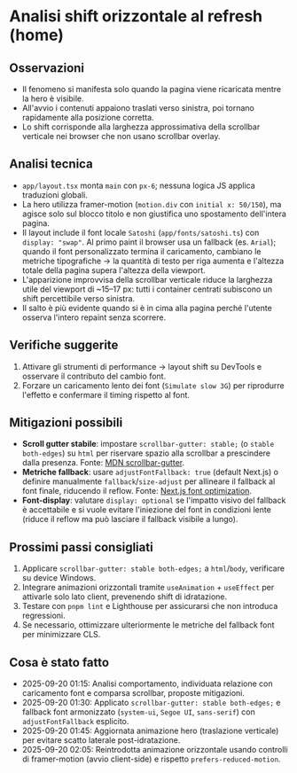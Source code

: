# Analisi shift orizzontale al refresh (home)

## Osservazioni
- Il fenomeno si manifesta solo quando la pagina viene ricaricata mentre la hero è visibile.
- All'avvio i contenuti appaiono traslati verso sinistra, poi tornano rapidamente alla posizione corretta.
- Lo shift corrisponde alla larghezza approssimativa della scrollbar verticale nei browser che non usano scrollbar overlay.

## Analisi tecnica
- `app/layout.tsx` monta `main` con `px-6`; nessuna logica JS applica traduzioni globali.
- La hero utilizza framer-motion (`motion.div` con `initial x: 50/150`), ma agisce solo sul blocco titolo e non giustifica uno spostamento dell'intera pagina.
- Il layout include il font locale `Satoshi` (`app/fonts/satoshi.ts`) con `display: "swap"`. Al primo paint il browser usa un fallback (es. `Arial`); quando il font personalizzato termina il caricamento, cambiano le metriche tipografiche → la quantità di testo per riga aumenta e l'altezza totale della pagina supera l'altezza della viewport.
- L'apparizione improvvisa della scrollbar verticale riduce la larghezza utile del viewport di ~15–17 px: tutti i container centrati subiscono un shift percettibile verso sinistra.
- Il salto è più evidente quando si è in cima alla pagina perché l'utente osserva l'intero repaint senza scorrere.

## Verifiche suggerite
1. Attivare gli strumenti di performance → layout shift su DevTools e osservare il contributo del cambio font.
2. Forzare un caricamento lento dei font (`Simulate slow 3G`) per riprodurre l'effetto e confermare il timing rispetto al font.

## Mitigazioni possibili
- **Scroll gutter stabile**: impostare `scrollbar-gutter: stable;` (o `stable both-edges`) su `html` per riservare spazio alla scrollbar a prescindere dalla presenza. Fonte: [MDN scrollbar-gutter](https://developer.mozilla.org/docs/Web/CSS/scrollbar-gutter).
- **Metriche fallback**: usare `adjustFontFallback: true` (default Next.js) o definire manualmente `fallback`/`size-adjust` per allineare il fallback al font finale, riducendo il reflow. Fonte: [Next.js font optimization](https://nextjs.org/docs/app/building-your-application/optimizing/fonts).
- **Font-display**: valutare `display: optional` se l'impatto visivo del fallback è accettabile e si vuole evitare l'iniezione del font in condizioni lente (riduce il reflow ma può lasciare il fallback visibile a lungo).

## Prossimi passi consigliati
1. Applicare `scrollbar-gutter: stable both-edges;` a `html`/`body`, verificare su device Windows.
2. Integrare animazioni orizzontali tramite `useAnimation` + `useEffect` per attivarle solo lato client, prevenendo shift di idratazione.
3. Testare con `pnpm lint` e Lighthouse per assicurarsi che non introduca regressioni.
4. Se necessario, ottimizzare ulteriormente le metriche del fallback font per minimizzare CLS.

## Cosa è stato fatto
- 2025-09-20 01:15: Analisi comportamento, individuata relazione con caricamento font e comparsa scrollbar, proposte mitigazioni.
- 2025-09-20 01:30: Applicato `scrollbar-gutter: stable both-edges;` e fallback font armonizzato (`system-ui`, `Segoe UI`, `sans-serif`) con `adjustFontFallback` esplicito.
- 2025-09-20 01:45: Aggiornata animazione hero (traslazione verticale) per evitare scatto laterale post-idratazione.
- 2025-09-20 02:05: Reintrodotta animazione orizzontale usando controlli di framer-motion (avvio client-side) e rispetto `prefers-reduced-motion`.
